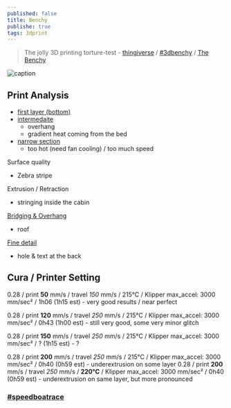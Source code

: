 ```yaml
---
published: false
title: Benchy
publishe: true
tags: 3dprint
---
```

> The jolly 3D printing torture-test - [thingiverse](https://www.thingiverse.com/thing:763622) / [#3dbenchy](http://www.3dbenchy.com/) / [The Benchy](https://www.easy3dhome.com/benchy/)

![caption](http://www.3dbenchy.com/wp-content/uploads/2015/04/3DBenchy_frontpage_slider_sea_v041-1910x500.jpg)

## Print Analysis
- [first layer (bottom)](https://youtu.be/t_7EMnQ6Rlc?t=220)
- [intermedaite](https://youtu.be/t_7EMnQ6Rlc?t=264)
	- overhang
    - gradient heat coming from the bed
- [narrow section](https://youtu.be/t_7EMnQ6Rlc?t=281)
	- too hot (need fan cooling) / too much speed
    
Surface quality
- Zebra stripe

Extrusion / Retraction
- stringing inside the cabin

[Bridging & Overhang](https://youtu.be/t_7EMnQ6Rlc?t=430)
- roof

[Fine detail](https://youtu.be/t_7EMnQ6Rlc?t=487)
- hole & text at the back

## Cura / Printer Setting

0.28 / print  **50** mm/s / travel _150_ mm/s  / 215°C / Klipper max_accel: 3000 mm/sec²
 / 1h06 (1h15 est) - very good results / near perfect
 
0.28 / print  **120** mm/s / travel _250_ mm/s  / 215°C / Klipper max_accel: 3000 mm/sec²
 / 0h43 (1h00 est) - still very good, some very minor glitch
 
0.28 / print  **150** mm/s / travel _250_ mm/s  / 215°C / Klipper max_accel: 3000 mm/sec²
 / ? (1h15 est) - ?

0.28 / print **200** mm/s / travel _250_ mm/s  / 215°C / Klipper max_accel: 3000 mm/sec²
 / 0h40 (0h59 est) - underextrusion on some layer 
0.28 / print **200** mm/s / travel _250_ mm/s  / **220°C** / Klipper max_accel: 3000 mm/sec²
 / 0h40 (0h59 est) - underextrusion on same layer, but more pronounced

### [#speedboatrace](https://www.youtube.com/watch?v=6kRjdprTjFc)
